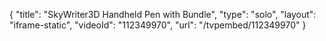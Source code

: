 {
    "title": "SkyWriter3D Handheld Pen with Bundle",
    "type": "solo",
    "layout": "iframe-static",
    "videoId": "112349970",
    "url": "\/tvpembed\/112349970"
}